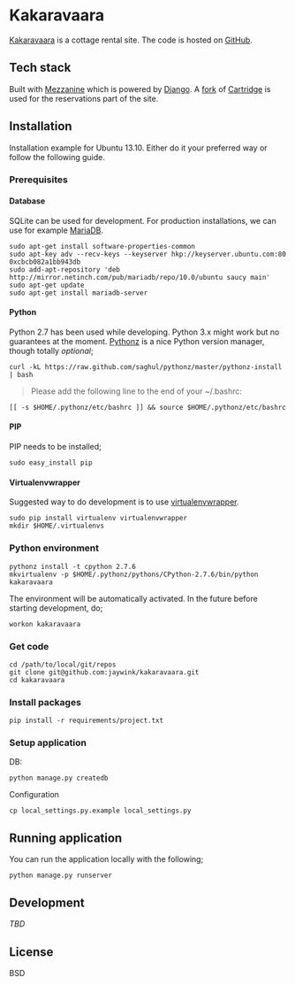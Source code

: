 # Kakaravaara

[Kakaravaara](https://kakaravaara.fi) is a cottage rental site. The code is hosted on [GitHub](https://github.com/jaywink/kakaravaara).

## Tech stack

Built with [Mezzanine](https://github.com/stephenmcd/mezzanine) which is powered by [Django](https://www.djangoproject.com/). A [fork](https://github.com/jaywink/cartridge-reservable) of [Cartridge](https://github.com/stephenmcd/cartridge) is used for the reservations part of the site.

## Installation

Installation example for Ubuntu 13.10. Either do it your preferred way or follow the following guide.

### Prerequisites

#### Database

SQLite can be used for development. For production installations, we can use for example [MariaDB](https://mariadb.org/).

```
sudo apt-get install software-properties-common
sudo apt-key adv --recv-keys --keyserver hkp://keyserver.ubuntu.com:80 0xcbcb082a1bb943db
sudo add-apt-repository 'deb http://mirror.netinch.com/pub/mariadb/repo/10.0/ubuntu saucy main'
sudo apt-get update
sudo apt-get install mariadb-server
```

#### Python

Python 2.7 has been used while developing. Python 3.x might work but no guarantees at the moment. [Pythonz](https://github.com/saghul/pythonz) is a nice Python version manager, though totally *optional*;

`curl -kL https://raw.github.com/saghul/pythonz/master/pythonz-install | bash`

> Please add the following line to the end of your ~/.bashrc:

`[[ -s $HOME/.pythonz/etc/bashrc ]] && source $HOME/.pythonz/etc/bashrc`

#### PIP

PIP needs to be installed;

`sudo easy_install pip`

#### Virtualenvwrapper

Suggested way to do development is to use [virtualenvwrapper](https://pypi.python.org/pypi/virtualenvwrapper).

```
sudo pip install virtualenv virtualenvwrapper
mkdir $HOME/.virtualenvs
```

### Python environment

```
pythonz install -t cpython 2.7.6
mkvirtualenv -p $HOME/.pythonz/pythons/CPython-2.7.6/bin/python kakaravaara
```

The environment will be automatically activated. In the future before starting development, do;

`workon kakaravaara`

### Get code

```
cd /path/to/local/git/repos
git clone git@github.com:jaywink/kakaravaara.git
cd kakaravaara
```

### Install packages

`pip install -r requirements/project.txt`

### Setup application

DB:

`python manage.py createdb`

Configuration

`cp local_settings.py.example local_settings.py`

## Running application

You can run the application locally with the following;

`python manage.py runserver`

## Development

*TBD*

## License

BSD

